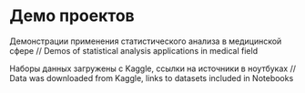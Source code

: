 # Демо проектов
Демонстрации применения статистического анализа в медицинской сфере // Demos of statistical analysis applications in medical field

Наборы данных загружены с Kaggle, ссылки на источники в ноутбуках // Data was downloaded from Kaggle, links to datasets included in Notebooks
